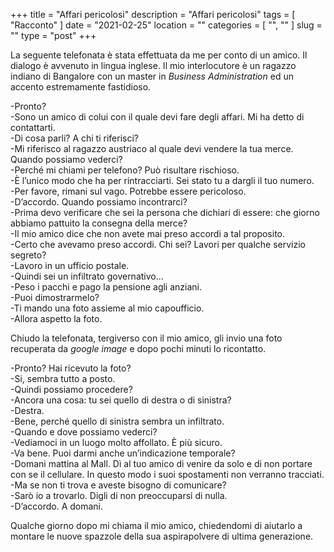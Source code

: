 +++
title = "Affari pericolosi"
description = "Affari pericolosi"
tags = [ "Racconto" ]
date = "2021-02-25"
location = ""
categories = [
  "",
  ""
]
slug = ""
type = "post"
+++

La seguente telefonata è stata effettuata da me per conto di un amico. Il dialogo è avvenuto in lingua inglese. Il mio interlocutore è un ragazzo indiano di Bangalore con un master in <i>Business Administration</i> ed un accento estremamente fastidioso.


-Pronto?<br>
-Sono un amico di colui con il quale devi fare degli affari. Mi ha detto di contattarti.<br>
-Di cosa parli? A chi ti riferisci?<br>
-Mi riferisco al ragazzo austriaco al quale devi vendere la tua merce. Quando possiamo vederci?<br>
-Perché mi chiami per telefono? Può risultare rischioso.<br>
-È l’unico modo che ha per rintracciarti. Sei stato tu a dargli il tuo numero.<br>
-Per favore, rimani sul vago. Potrebbe essere pericoloso.<br>
-D’accordo. Quando possiamo incontrarci?<br>
-Prima devo verificare che sei la persona che dichiari di essere: che giorno abbiamo pattuito la consegna della merce?<br>
-Il mio amico dice che non avete mai preso accordi a tal proposito.<br>
-Certo che avevamo preso accordi. Chi sei? Lavori per qualche servizio segreto?<br>
-Lavoro in un ufficio postale.<br>
-Quindi sei un infiltrato governativo...<br>
-Peso i pacchi e pago la pensione agli anziani.<br>
-Puoi dimostrarmelo?<br>
-Ti mando una foto assieme al mio capoufficio.<br>
-Allora aspetto la foto.<br>

Chiudo la telefonata, tergiverso con il mio amico, gli invio una foto recuperata da <i>google image</i> e dopo pochi minuti lo ricontatto.

-Pronto? Hai ricevuto la foto?<br>
-Si, sembra tutto a posto.<br>
-Quindi possiamo procedere?<br>
-Ancora una cosa: tu sei quello di destra o di sinistra?<br>
-Destra.<br>
-Bene, perché quello di sinistra sembra un infiltrato.<br>
-Quando e dove possiamo vederci?<br>
-Vediamoci in un luogo molto affollato. È più sicuro.<br>
-Va bene. Puoi darmi anche un’indicazione temporale?<br>
-Domani mattina al Mall. Dì al tuo amico di venire da solo e di non portare con se il cellulare. In questo modo i suoi spostamenti non verranno tracciati.<br>
-Ma se non ti trova e aveste bisogno di comunicare?<br>
-Sarò io a trovarlo. Digli di non preoccuparsi di nulla.<br>
-D’accordo. A domani.<br>

Qualche giorno dopo mi chiama il mio amico, chiedendomi di aiutarlo a montare le nuove spazzole della sua aspirapolvere di ultima generazione.
